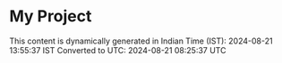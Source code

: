 # My Project

This content is dynamically generated in Indian Time (IST): 2024-08-21 13:55:37 IST
Converted to UTC: 2024-08-21 08:25:37 UTC
